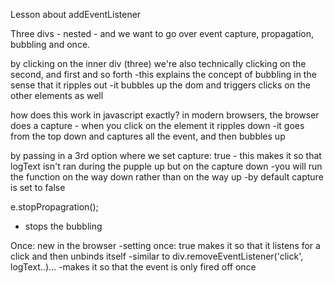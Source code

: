 Lesson about addEventListener

Three divs - nested - and we want to go over event capture, propagation, bubbling and once.

by clicking on the inner div (three) we're also technically clicking on the second, and first and so forth
-this explains the concept of bubbling in the sense that it ripples out
-it bubbles up the dom and triggers clicks on the other elements as well

how does this work in javascript exactly?
in modern browsers, the browser does a capture - when you click on the element it ripples down
-it goes from the top down and captures all the event, and then bubbles up 

by passing in a 3rd option where we set capture: true - this makes it so that logText isn't ran during the pupple up but on the capture down
-you will run the function on the way down rather than on the way up
-by default capture is set to false

e.stopPropagration();
- stops the bubbling

Once: new in the browser
-setting once: true makes it so that it listens for a click and then unbinds itself
-similar to div.removeEventListener('click', logText..)...
-makes it so that the event is only fired off once

